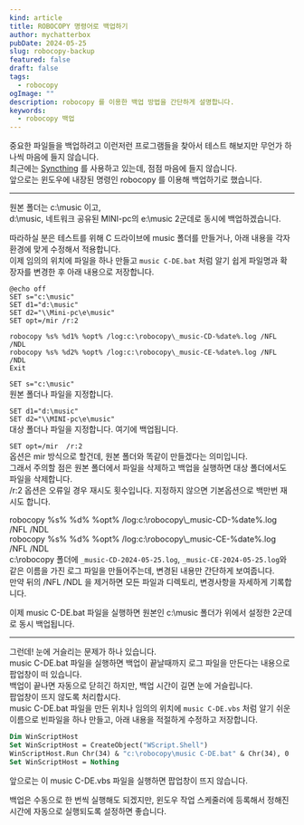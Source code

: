 ```yaml
---
kind: article
title: ROBOCOPY 명령어로 백업하기
author: mychatterbox
pubDate: 2024-05-25
slug: robocopy-backup
featured: false
draft: false
tags:
  - robocopy
ogImage: ""
description: robocopy 를 이용한 백업 방법을 간단하게 설명합니다.
keywords:
  - robocopy 백업
---
```

  

중요한 파일들을 백업하려고 이런저런 프로그램들을 찾아서 테스트 해보지만 무언가 하나씩 마음에 들지 않습니다.  
최근에는 [Syncthing](https://syncthing.net/) 를 사용하고 있는데, 점점 마음에 들지 않습니다.  
앞으로는 윈도우에 내장된 명령인 robocopy 를 이용해 백업하기로 했습니다.  

***

원본 폴더는 c:\music 이고,  
d:\music, 네트워크 공유된 MINI-pc의 e:\music 2군데로 동시에 백업하겠습니다.  

따라하실 분은 테스트를 위해 C 드라이브에 music 폴더를 만들거나, 아래 내용을 각자 환경에 맞게 수정해서 적용합니다.  
이제 임의의 위치에 파일을 하나 만들고 `music C-DE.bat` 처럼 알기 쉽게 파일명과 확장자를 변경한 후 아래 내용으로 저장합니다.  
```
@echo off
SET s="c:\music"
SET d1="d:\music"
SET d2="\\Mini-pc\e\music"
SET opt=/mir /r:2

robocopy %s% %d1% %opt% /log:c:\robocopy\_music-CD-%date%.log /NFL /NDL
robocopy %s% %d2% %opt% /log:c:\robocopy\_music-CE-%date%.log /NFL /NDL
Exit
```

`SET s="c:\music"`  
원본 폴더나 파일을 지정합니다.  

`SET d1="d:\music"`  
`SET d2="\\MINI-pc\e\music"`  
대상 폴더나 파일을 지정합니다. 여기에 백업됩니다.

`SET opt=/mir  /r:2`  
옵션은 mir 방식으로 할건데, 원본 폴더와 똑같이 만들겠다는 의미입니다.  
그래서 주의할 점은 원본 폴더에서 파일을 삭제하고 백업을 실행하면 대상 폴더에서도 파일을 삭제합니다.  
/r:2 옵션은 오류일 경우 재시도 횟수입니다. 지정하지 않으면 기본옵션으로 백만번 재시도 합니다.


robocopy %s% %d% %opt% /log:c:\robocopy\\_music-CD-%date%.log /NFL /NDL  
robocopy %s% %d% %opt% /log:c:\robocopy\\_music-CE-%date%.log /NFL /NDL  
c:\robocopy 폴더에 `_music-CD-2024-05-25.log`, `_music-CE-2024-05-25.log`와 같은 이름을 가진 로그 파일을 만들어주는데, 변경된 내용만 간단하게 보여줍니다.  
만약 뒤의 /NFL /NDL 을 제거하면 모든 파일과 디렉토리, 변경사항을 자세하게 기록합니다.

이제 music C-DE.bat 파일을 실행하면 원본인 c:\music 폴더가 위에서 설정한 2군데로 동시 백업됩니다.  

<hr>

그런데! 눈에 거슬리는 문제가 하나 있습니다.  
music C-DE.bat 파일을 실행하면 백업이 끝날때까지 로그 파일을 만든다는 내용으로 팝업창이 떠 있습니다.  
백업이 끝나면 자동으로 닫히긴 하지만, 백업 시간이 길면 눈에 거슬립니다.  
팝업창이 뜨지 않도록 처리합시다.  
music C-DE.bat 파일을 만든 위치나 임의의 위치에 `music C-DE.vbs` 처럼 알기 쉬운 이름으로 빈파일을 하나 만들고, 아래 내용을 적절하게 수정하고 저장합니다.  
```vb
Dim WinScriptHost
Set WinScriptHost = CreateObject("WScript.Shell")
WinScriptHost.Run Chr(34) & "c:\robocopy\music C-DE.bat" & Chr(34), 0
Set WinScriptHost = Nothing
```

앞으로는 이 music C-DE.vbs 파일을 실행하면 팝업창이 뜨지 않습니다.  


백업은 수동으로 한 번씩 실행해도 되겠지만, 윈도우 작업 스케줄러에 등록해서 정해진 시간에 자동으로 실행되도록 설정하면 좋습니다.